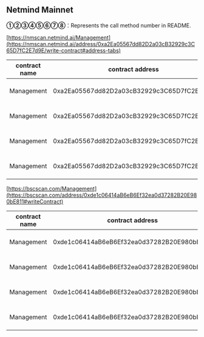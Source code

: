 ## Netmind Mainnet

**①②③④⑤⑥⑦⑧**：Represents the call method number in README.

[https://nmscan.netmind.ai/Management](https://nmscan.netmind.ai/address/0xa2Ea05567dd82D2a03cB32929c3C65D7fC2E7d9E/write-contract#address-tabs)

|contract name|contract address|Proposal ID|Operating Instructions|invoke methods|parameter invocation|
| --- | --- | --- |--- | --- |---|
| Management | 0xa2Ea05567dd82D2a03cB32929c3C65D7fC2E7d9E |  20 | **②**delete node address| deleteNodePropose | 0xCFDAbF4B585bEf4EF3a13D865dDAEd14be821537|
| Management | 0xa2Ea05567dd82D2a03cB32929c3C65D7fC2E7d9E |  21 | **②**delete node address| deleteNodePropose | 0x584EF68A29D37a688B23A255ec45a348F30923F4|
| Management | 0xa2Ea05567dd82D2a03cB32929c3C65D7fC2E7d9E |  22 | **①**Add node address| addNodePropose | 0xc0a8F6ac9EF75453BE712412aB8fD5be5fc3Cc50|
| Management | 0xa2Ea05567dd82D2a03cB32929c3C65D7fC2E7d9E |  23 | **①**Add node address| addNodePropose |0xD7C4B80Dc0Bc08Ef92a60d50269c3ECeC2b459b8 |

[https://bscscan.com/Management](https://bscscan.com/address/0xde1c06414aB6eB6Ef32ea0d37282B20E980bE811#writeContract)

|contract name|contract address|Proposal ID|Operating Instructions|invoke methods|parameter invocation|
| --- | --- | --- |--- | --- |---|
| Management | 0xde1c06414aB6eB6Ef32ea0d37282B20E980bE811 | 3  | **②**delete node address| deleteNodePropose | 0xCFDAbF4B585bEf4EF3a13D865dDAEd14be821537|
| Management | 0xde1c06414aB6eB6Ef32ea0d37282B20E980bE811 | 4  | **②**delete node address| deleteNodePropose |0x584EF68A29D37a688B23A255ec45a348F30923F4 |
| Management |  0xde1c06414aB6eB6Ef32ea0d37282B20E980bE811| 5  | **①**Add node address| addNodePropose | 0xc0a8F6ac9EF75453BE712412aB8fD5be5fc3Cc50|
| Management | 0xde1c06414aB6eB6Ef32ea0d37282B20E980bE811 |  6 | **①**Add node address| addNodePropose |0xD7C4B80Dc0Bc08Ef92a60d50269c3ECeC2b459b8 |


